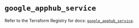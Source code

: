 # `google_apphub_service`

Refer to the Terraform Registry for docs: [`google_apphub_service`](https://registry.terraform.io/providers/hashicorp/google-beta/6.1.0/docs/resources/google_apphub_service).
